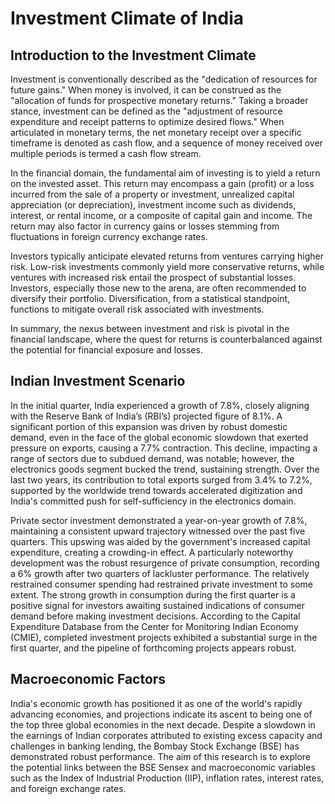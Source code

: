 # Investment Climate of India

## Introduction to the Investment Climate
Investment is conventionally described as the "dedication of resources for future gains." When money is involved, it can be construed as the "allocation of funds for prospective monetary returns." Taking a broader stance, investment can be defined as the "adjustment of resource expenditure and receipt patterns to optimize desired flows." When articulated in monetary terms, the net monetary receipt over a specific timeframe is denoted as cash flow, and a sequence of money received over multiple periods is termed a cash flow stream.

In the financial domain, the fundamental aim of investing is to yield a return on the invested asset. This return may encompass a gain (profit) or a loss incurred from the sale of a property or investment, unrealized capital appreciation (or depreciation), investment income such as dividends, interest, or rental income, or a composite of capital gain and income. The return may also factor in currency gains or losses stemming from fluctuations in foreign currency exchange rates.

Investors typically anticipate elevated returns from ventures carrying higher risk. Low-risk investments commonly yield more conservative returns, while ventures with increased risk entail the prospect of substantial losses. Investors, especially those new to the arena, are often recommended to diversify their portfolio. Diversification, from a statistical standpoint, functions to mitigate overall risk associated with investments.

In summary, the nexus between investment and risk is pivotal in the financial landscape, where the quest for returns is counterbalanced against the potential for financial exposure and losses.

## Indian Investment Scenario
In the initial quarter, India experienced a growth of 7.8%, closely aligning with the Reserve Bank of India’s (RBI’s) projected figure of 8.1%. A significant portion of this expansion was driven by robust domestic demand, even in the face of the global economic slowdown that exerted pressure on exports, causing a 7.7% contraction. This decline, impacting a range of sectors due to subdued demand, was notable; however, the electronics goods segment bucked the trend, sustaining strength. Over the last two years, its contribution to total exports surged from 3.4% to 7.2%, supported by the worldwide trend towards accelerated digitization and India's committed push for self-sufficiency in the electronics domain.

Private sector investment demonstrated a year-on-year growth of 7.8%, maintaining a consistent upward trajectory witnessed over the past five quarters. This upswing was aided by the government's increased capital expenditure, creating a crowding-in effect. A particularly noteworthy development was the robust resurgence of private consumption, recording a 6% growth after two quarters of lackluster performance. The relatively restrained consumer spending had restrained private investment to some extent. The strong growth in consumption during the first quarter is a positive signal for investors awaiting sustained indications of consumer demand before making investment decisions. According to the Capital Expenditure Database from the Center for Monitoring Indian Economy (CMIE), completed investment projects exhibited a substantial surge in the first quarter, and the pipeline of forthcoming projects appears robust.

## Macroeconomic Factors
India's economic growth has positioned it as one of the world's rapidly advancing economies, and projections indicate its ascent to being one of the top three global economies in the next decade. Despite a slowdown in the earnings of Indian corporates attributed to existing excess capacity and challenges in banking lending, the Bombay Stock Exchange (BSE) has demonstrated robust performance. The aim of this research is to explore the potential links between the BSE Sensex and macroeconomic variables such as the Index of Industrial Production (IIP), inflation rates, interest rates, and foreign exchange rates.
